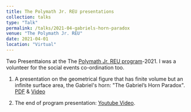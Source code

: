 ```yaml
---
title: The Polymath Jr. REU presentations
collection: talks
type: "Talk"
permalink: /talks/2021-04-gabriels-horn-paradox
venue: "The Polymath Jr. REU"
date: 2021-04-01
location: "Virtual"
---
```


Two Presenttaions at the The [Polymath Jr. REU program](https://geometrynyc.wixsite.com/polymathreu)-2021. I was a volunteer for the social events co-ordination too.

1. A presentation on the geometrical figure that has finite volume but an infinite surface area, the Gabriel's horn: "The Gabriel’s Horn Paradox". [PDF](https://drive.google.com/file/d/1J-g7PT6FirJf-n8uvrCu6NWrrXEDtcEn/view?usp=sharing) & [Video](https://drive.google.com/file/d/18c3sw-gLlvQ9sxNa0ElTCahWzaLI_hrm/view?usp=sharing)

2. The end of program presentation: [Youtube Video](https://www.youtube.com/watch?v=7Tx5nOtz7JY).

